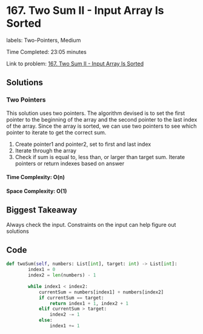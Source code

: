 # 167. Two Sum II - Input Array Is Sorted

labels: Two-Pointers, Medium

Time Completed: 23:05 minutes

Link to problem: [167. Two Sum II - Input Array Is Sorted](https://leetcode.com/problems/two-sum-ii-input-array-is-sorted/description/)

## Solutions

### Two Pointers 

This solution uses two pointers. The algorithm devised is to set the first pointer to the beginning of the array and the second pointer to the last index of the array. Since the array is sorted, we can use two pointers to see which pointer to iterate to get the correct sum. 

1. Create pointer1 and pointer2, set to first and last index
1. Iterate through the array
1. Check if sum is equal to, less than, or larger than target sum. Iterate pointers or return indexes based on answer


#### Time Complexity: O(n)
#### Space Complexity: O(1)

## Biggest Takeaway

Always check the input. Constraints on the input can help figure out solutions

## Code 

```python
def twoSum(self, numbers: List[int], target: int) -> List[int]:
        index1 = 0
        index2 = len(numbers) - 1
    
        while index1 < index2:
            currentSum = numbers[index1] + numbers[index2]
            if currentSum == target:
                return index1 + 1, index2 + 1
            elif currentSum > target:
                index2 -= 1
            else:
                index1 += 1